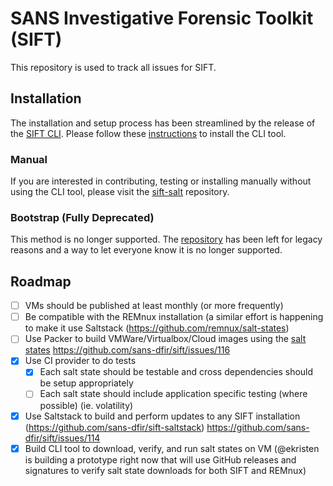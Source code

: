 # SANS Investigative Forensic Toolkit (SIFT)

This repository is used to track all issues for SIFT. 

## Installation

The installation and setup process has been streamlined by the release of the [SIFT CLI](https://github.com/sans-dfir/sift-cli). Please follow these [instructions](https://github.com/sans-dfir/sift-cli#installation) to install the CLI tool.

### Manual 

If you are interested in contributing, testing or installing manually without using the CLI tool, please visit the [sift-salt](https://github.com/sans-dfir/sift-saltstack) repository.

### Bootstrap (Fully Deprecated)

This method is no longer supported. The [repository](https://github.com/sans-dfir/sift-bootstrap) has been left for legacy reasons and a way to let everyone know it is no longer supported.

## Roadmap

* [ ] VMs should be published at least monthly (or more frequently)
* [ ] Be compatible with the REMnux installation (a similar effort is happening to make it use Saltstack (https://github.com/remnux/salt-states)
* [ ] Use Packer to build VMWare/Virtualbox/Cloud images using the [salt states](https://github.com/sans-dfir/sift-saltstack) https://github.com/sans-dfir/sift/issues/116
* [x] Use CI provider to do tests
  * [x] Each salt state should be testable and cross dependencies should be setup appropriately
  * [ ] Each salt state should include application specific testing (where possible) (ie. volatility)
* [x] Use Saltstack to build and perform updates to any SIFT installation (https://github.com/sans-dfir/sift-saltstack) https://github.com/sans-dfir/sift/issues/114
* [x] Build CLI tool to download, verify, and run salt states on VM (@ekristen is building a prototype right now that will use GitHub releases and signatures to verify salt state downloads for both SIFT and REMnux)
